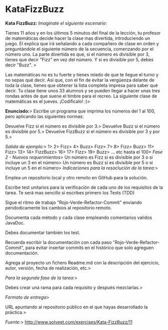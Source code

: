 # KataFizzBuzz
**Kata FizzBuzz:**
*Imagínate el siguiente escenario:*

Tienes 11 años y en los últimos 5 minutos del final de la lección, tu profesor de matemáticas decide hacer la clase mas divertida, introduciendo un juego.
El explica que irá señalando a cada compañero de clase en orden y preguntándole el siguiente número de la secuencia, comenzando por el número uno.
La parte divertida es que, si el número es divisible por 3, tienes que decir "Fizz" en vez del número. Y si es divisible por 5, debes decir "Buzz". >

Las matemáticas no es tu fuerte y tienes miedo de que te llegue el turno y no sepas qué decir.
Así que, con el fin de evitar la vergüenza delante de toda la clase, tienes que obtener la lista completa impresa para saber qué decir.
Tu clase tiene unos 33 alumnos y se pueden llegar a hacer unas tres rondas antes de que suene el timbre para el recreo. 
La siguiente clase de matemáticas es el jueves. ¡Codifícalo! :)>

**Enunciado:**>
Escribe un programa que imprima los números del 1 al 100, pero aplicando las siguientes normas:
>
Devuelve Fizz si el número es divisible por 3.>
Devuelve Buzz si el número es divisible por 5.>
Devuelve FizzBuzz si el número es divisible por 3 y por 5.>

*Salida de ejemplo:*>
	1>
	2>
	Fizz>
	4>
	Buzz>
	Fizz>
	7>
	8>
	Fizz>
	Buzz>
	11>
	Fizz>
	13>
	14>
	FizzBuzz>
	16>
	17>
	Fizz>
	19>
	Buzz>
	... etc hasta el 100>
*Fase 2 - Nuevos requerimientos*>
Un número es Fizz si es divisible por 3 o si incluye un 3 en el número>
Un número es Buzz si es divisible por 5 o si incluye un 5 en el número>
*Indicaciones para la resoclución de la tarea:*>

Emplea un repositorio local y otro remoto en GitHub para la solución.

Escribe test unitarios para la verificación de cada uno de los requisitos de la tarea. Te será mas sencillo si escribes primero los Tests (TDD)

Sigue el ritmo de trabajo "Rojo-Verde-Refactor-Commit" enviando peridodicamente los cambios al repositorio remoto.

Documenta cada método y cada clase empleando comentarios validos JavaDoc.

Debes documentar también los test.

Recuerda escribir la documentación con cada paso "Rojo-Verde-Refactor-Commit", para evitar insertar commits en el histórico que solo agreguen documentación.

Agrega al proyecto un fichero Readme.md con la descripción del ejercicio, autor, versión, fecha de realización, etc.>

*Para la segunda fase de la tarea:*>

Debes crear una rama para cada requisito y después mezclarlas.>

*Formato de entrega*>

URL apuntando al repositorio público en el que hayas desarrollado la práctica.>

*Fuente:*> http://www.solveet.com/exercises/Kata-FizzBuzz/11

